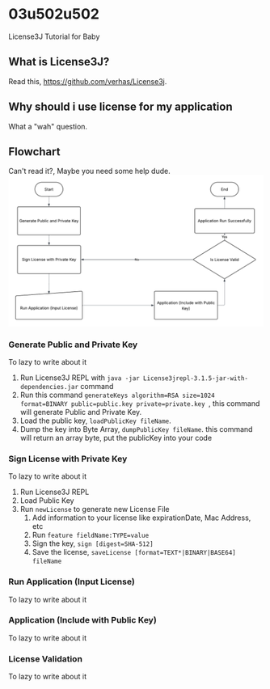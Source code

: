 # 03u502u502
License3J Tutorial for Baby

## What is License3J?
Read this, https://github.com/verhas/License3j.

## Why should i use license for my application
What a "wah" question.

## Flowchart
Can't read it?, Maybe you need some help dude.
![Flowchart](public/License3J.png)

### Generate Public and Private Key
To lazy to write about it
1. Run License3J REPL with `java -jar License3jrepl-3.1.5-jar-with-dependencies.jar` command
2. Run this command `generateKeys algorithm=RSA size=1024 format=BINARY public=public.key private=private.key
   `, this command will generate Public and Private Key.
3. Load the public key, `loadPublicKey fileName`.
4. Dump the key into Byte Array, `dumpPublicKey fileName`. this command will return an array byte, put the publicKey into your code

### Sign License with Private Key
To lazy to write about it
1. Run License3J REPL
2. Load Public Key
3. Run `newLicense` to generate new License File
   1. Add information to your license like expirationDate, Mac Address, etc
   2. Run `feature fieldName:TYPE=value`
   3. Sign the key, `sign [digest=SHA-512]`
   4. Save the license, `saveLicense [format=TEXT*|BINARY|BASE64] fileName`

### Run Application (Input License)
To lazy to write about it

### Application (Include with Public Key)
To lazy to write about it

### License Validation
To lazy to write about it